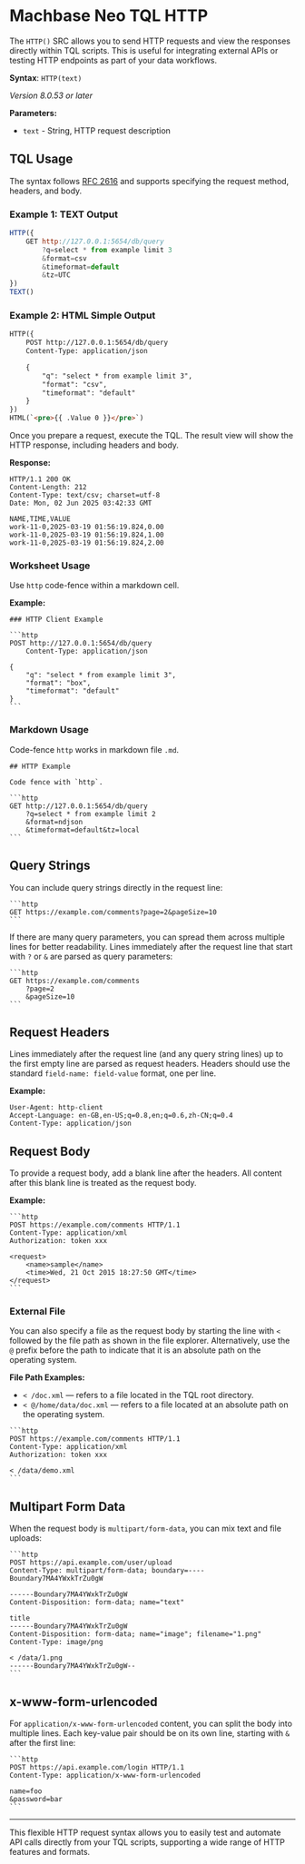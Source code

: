 # Machbase Neo TQL HTTP

The `HTTP()` SRC allows you to send HTTP requests and view the responses directly within TQL scripts. This is useful for integrating external APIs or testing HTTP endpoints as part of your data workflows.

**Syntax**: `HTTP(text)`

*Version 8.0.53 or later*

**Parameters:**
- `text` - String, HTTP request description

## TQL Usage

The syntax follows [RFC 2616](https://www.rfc-editor.org/rfc/rfc2616) and supports specifying the request method, headers, and body.

### Example 1: TEXT Output

```js
HTTP({
    GET http://127.0.0.1:5654/db/query
        ?q=select * from example limit 3
        &format=csv
        &timeformat=default
        &tz=UTC
})
TEXT()
```

### Example 2: HTML Simple Output

```html
HTTP({
    POST http://127.0.0.1:5654/db/query
    Content-Type: application/json

    {
        "q": "select * from example limit 3",
        "format": "csv",
        "timeformat": "default"
    }
})
HTML(`<pre>{{ .Value 0 }}</pre>`)
```

Once you prepare a request, execute the TQL. The result view will show the HTTP response, including headers and body.

**Response:**

```
HTTP/1.1 200 OK
Content-Length: 212
Content-Type: text/csv; charset=utf-8
Date: Mon, 02 Jun 2025 03:42:33 GMT

NAME,TIME,VALUE
work-11-0,2025-03-19 01:56:19.824,0.00
work-11-0,2025-03-19 01:56:19.824,1.00
work-11-0,2025-03-19 01:56:19.824,2.00
```

### Worksheet Usage

Use `http` code-fence within a markdown cell.

**Example:**

~~~text
### HTTP Client Example

```http
POST http://127.0.0.1:5654/db/query
    Content-Type: application/json

{
    "q": "select * from example limit 3",
    "format": "box",
    "timeformat": "default"
}
```
~~~

### Markdown Usage

Code-fence `http` works in markdown file `.md`.

~~~
## HTTP Example

Code fence with `http`.

```http
GET http://127.0.0.1:5654/db/query
    ?q=select * from example limit 2
    &format=ndjson
    &timeformat=default&tz=local
```
~~~

## Query Strings

You can include query strings directly in the request line:

~~~
```http
GET https://example.com/comments?page=2&pageSize=10
```
~~~

If there are many query parameters, you can spread them across multiple lines for better readability. Lines immediately after the request line that start with `?` or `&` are parsed as query parameters:

~~~
```http
GET https://example.com/comments
    ?page=2
    &pageSize=10
```
~~~

## Request Headers

Lines immediately after the request line (and any query string lines) up to the first empty line are parsed as request headers. Headers should use the standard `field-name: field-value` format, one per line.

**Example:**

```
User-Agent: http-client
Accept-Language: en-GB,en-US;q=0.8,en;q=0.6,zh-CN;q=0.4
Content-Type: application/json
```

## Request Body

To provide a request body, add a blank line after the headers. All content after this blank line is treated as the request body.

**Example:**

~~~
```http
POST https://example.com/comments HTTP/1.1
Content-Type: application/xml
Authorization: token xxx

<request>
    <name>sample</name>
    <time>Wed, 21 Oct 2015 18:27:50 GMT</time>
</request>
```
~~~

### External File

You can also specify a file as the request body by starting the line with `<` followed by the file path as shown in the file explorer. Alternatively, use the `@` prefix before the path to indicate that it is an absolute path on the operating system.

**File Path Examples:**
- `< /doc.xml` — refers to a file located in the TQL root directory.  
- `< @/home/data/doc.xml` — refers to a file located at an absolute path on the operating system.

~~~
```http
POST https://example.com/comments HTTP/1.1
Content-Type: application/xml
Authorization: token xxx

< /data/demo.xml
```
~~~

## Multipart Form Data

When the request body is `multipart/form-data`, you can mix text and file uploads:

~~~
```http
POST https://api.example.com/user/upload
Content-Type: multipart/form-data; boundary=----Boundary7MA4YWxkTrZu0gW

------Boundary7MA4YWxkTrZu0gW
Content-Disposition: form-data; name="text"

title
------Boundary7MA4YWxkTrZu0gW
Content-Disposition: form-data; name="image"; filename="1.png"
Content-Type: image/png

< /data/1.png
------Boundary7MA4YWxkTrZu0gW--
```
~~~

## x-www-form-urlencoded

For `application/x-www-form-urlencoded` content, you can split the body into multiple lines. Each key-value pair should be on its own line, starting with `&` after the first line:

~~~
```http
POST https://api.example.com/login HTTP/1.1
Content-Type: application/x-www-form-urlencoded

name=foo
&password=bar
```
~~~

---

This flexible HTTP request syntax allows you to easily test and automate API calls directly from your TQL scripts, supporting a wide range of HTTP features and formats.